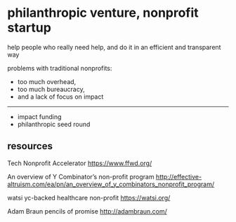 # philanthropic venture, nonprofit startup

help people who really need help, and do it in an efficient and transparent way


problems with traditional nonprofits: 
  - too much overhead, 
  - too much bureaucracy, 
  - and a lack of focus on impact

---

- impact funding
- philanthropic seed round


## resources

Tech Nonprofit Accelerator
https://www.ffwd.org/

An overview of Y Combinator’s non-profit program
http://effective-altruism.com/ea/pn/an_overview_of_y_combinators_nonprofit_program/


watsi
yc-backed healthcare non-profit
https://watsi.org/

Adam Braun
pencils of promise
http://adambraun.com/
